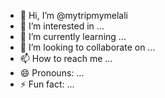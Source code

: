 - 👋 Hi, I’m @mytripmymelali
- 👀 I’m interested in ...
- 🌱 I’m currently learning ...
- 💞️ I’m looking to collaborate on ...
- 📫 How to reach me ...
- 😄 Pronouns: ...
- ⚡ Fun fact: ...

<!---
mytripmymelali/mytripmymelali is a ✨ special ✨ repository because its `README.md` (this file) appears on your GitHub profile.
You can click the Preview link to take a look at your changes.
--->

